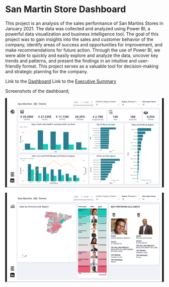 # San Martin Store Dashboard

This project is an analysis of the sales performance of San Martins Stores in January 2021. The data was collected and analyzed using Power BI, a powerful data visualization and business intelligence tool. The goal of this project was to gain insights into the sales and customer behavior of the company, identify areas of success and opportunities for improvement, and make recommendations for future action. Through the use of Power BI, we were able to quickly and easily explore and analyze the data, uncover key trends and patterns, and present the findings in an intuitive and user-friendly format. This project serves as a valuable tool for decision-making and strategic planning for the company.

Link to the [Dashboard](https://app.powerbi.com/view?r=eyJrIjoiY2UzMThjYjEtYjA3MS00NWY0LWI0MjItZDVjODExODEwODdmIiwidCI6ImRmODY3OWNkLWE4MGUtNDVkOC05OWFjLWM4M2VkN2ZmOTVhMCJ9&pageName=ReportSection)
Link to the [Executive Summary](https://github.com/Mevhare/San-Martin-Store-Dashboard/blob/main/Executive%20Summary.ipynb)

Screenshots of the dashboard;
 
![overview](Images/overview.png)


![agents-geo](Images/agents-geo.png)
